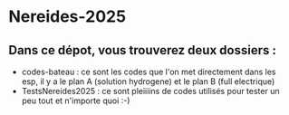 # Nereides-2025
## Dans ce dépot, vous trouverez deux dossiers :
 - codes-bateau : ce sont les codes que l'on met directement dans les esp, il y a le plan A (solution hydrogene) et le plan B (full electrique)
 - TestsNereides2025 : ce sont pleiiiins de codes utilisés pour tester un peu tout et n'importe quoi :-)
